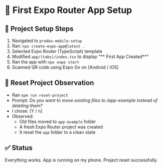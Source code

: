 # 📱 First Expo Router App Setup

## 🧩 Project Setup Steps
1. Navigated to `prodev-mobile-setup`
2. Ran: `npx create-expo-app@latest .`
3. Selected Expo Router (TypeScript) template
4. Modified `app/(tabs)/index.tsx` to display "** First App Created**"
5. Ran the app with `npx expo start`
6. Scanned QR code using Expo Go on [Android / iOS]

## 🔁 Reset Project Observation

- Ran `npm run reset-project`
- Prompt: *Do you want to move existing files to /app-example instead of deleting them?*
- I chose: [Y / n]
- Observed:
  - Old files moved to `app-example` folder
  - A fresh Expo Router project was created
  - It reset the `app` folder to a clean state

## ✅ Status

Everything works. App is running on my phone. Project reset successfully.
